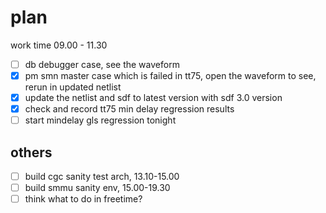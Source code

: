 # plan
work time 09.00 - 11.30
- [ ] db debugger case, see the waveform
- [x] pm smn master case which is failed in tt75, open the waveform to see, rerun in updated netlist
- [x] update the netlist and sdf to latest version with sdf 3.0 version
- [x] check and record tt75 min delay regression results 
- [ ] start mindelay gls regression tonight
## others
- [ ] build cgc sanity test arch, 13.10-15.00
- [ ] build smmu sanity env, 15.00-19.30
- [ ] think what to do in freetime?

